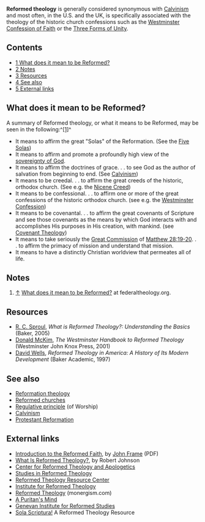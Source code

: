 **Reformed theology** is generally considered synonymous with
[Calvinism](Calvinism "Calvinism") and most often, in the U.S. and
the UK, is specifically associated with the theology of the
historic church confessions such as the
[Westminster Confession of Faith](Westminster_Confession "Westminster Confession")
or the
[Three Forms of Unity](Three_Forms_of_Unity "Three Forms of Unity").

## Contents

-   [1 What does it mean to be Reformed?](#What_does_it_mean_to_be_Reformed.3F)
-   [2 Notes](#Notes)
-   [3 Resources](#Resources)
-   [4 See also](#See_also)
-   [5 External links](#External_links)

## What does it mean to be Reformed?

A summary of Reformed theology, or what it means to be Reformed,
may be seen in the following:^[[1]](#note-0)^

-   It means to affirm the great "Solas" of the Reformation. (See
    the [Five Solas](Five_Solas "Five Solas"))
-   It means to affirm and promote a profoundly high view of the
    [sovereignty of God](Sovereignty_of_God "Sovereignty of God").
-   It means to affirm the doctrines of grace. . . to see God as
    the author of salvation from beginning to end. (See
    [Calvinism](Calvinism "Calvinism"))
-   It means to be creedal. . . to affirm the great creeds of the
    historic, orthodox church. (See e.g. the
    [Nicene Creed](Nicene_Creed "Nicene Creed"))
-   It means to be confessional. . . to affirm one or more of the
    great confessions of the historic orthodox church. (see e.g. the
    [Westminster Confession](Westminster_Confession "Westminster Confession"))
-   It means to be covenantal. . . to affirm the great covenants of
    Scripture and see those covenants as the means by which God
    interacts with and accomplishes His purposes in His creation, with
    mankind. (see
    [Covenant Theology](Covenant_Theology "Covenant Theology"))
-   It means to take seriously the
    [Great Commission](Great_Commission "Great Commission") of
    [Matthew 28:19-20](Matthew_28 "Matthew 28"). . . to affirm the
    primacy of mission and understand that mission.
-   It means to have a distinctly Christian worldview that
    permeates all of life.

## Notes

1.  [↑](#ref-0)
    [What does it mean to be Reformed?](http://www.federaltheology.org/sof.htm)
    at federaltheology.org.

## Resources

-   [R. C. Sproul](R._C._Sproul "R. C. Sproul"),
    *What is Reformed Theology?: Understanding the Basics* (Baker,
    2005)
-   [Donald McKim](Donald_McKim "Donald McKim"),
    *The Westminster Handbook to Reformed Theology* (Westminster John
    Knox Press, 2001)
-   [David Wells](David_Wells "David Wells"),
    *Reformed Theology in America: A History of Its Modern Development*
    (Baker Academic, 1997)

## See also

-   [Reformation theology](Reformation_theology "Reformation theology")
-   [Reformed churches](Reformed_churches "Reformed churches")
-   [Regulative principle](Regulative_principle "Regulative principle")
    (of Worship)
-   [Calvinism](Calvinism "Calvinism")
-   [Protestant Reformation](Protestant_Reformation "Protestant Reformation")

## External links

-   [Introduction to the Reformed Faith](http://www.thirdmill.org/files/reformedperspectives/hall_of_frame/ST1_Introduction%20to%20the%20Reformed%20Faith.pdf),
    by [John Frame](John_Frame "John Frame") (PDF)
-   [What Is Reformed Theology?](http://reformedtheology.org/SiteFiles/WhatIsRT.html),
    by Robert Johnson
-   [Center for Reformed Theology and Apologetics](http://www.reformed.org/)
-   [Studies in Reformed Theology](http://reformed-theology.org/)
-   [Reformed Theology Resource Center](http://www.rtrc.net/)
-   [Institute for Reformed Theology](http://reformedtheology.org/)
-   [Reformed Theology](http://www.monergism.com/directory/link_category/Reformed-Theology/)
    (monergism.com)
-   [A Puritan's Mind](http://www.apuritansmind.com/MainPage.htm)
-   [Genevan Institute for Reformed Studies](http://www.girs.com/)
-   [Sola Scriptura!](http://www.mbrem.com/) A Reformed Theology
    Resource



